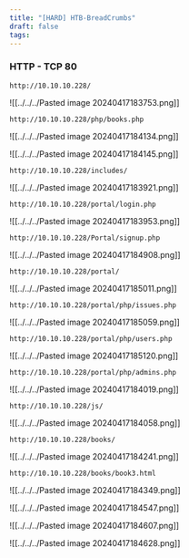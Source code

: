 ```yaml
---
title: "[HARD] HTB-BreadCrumbs"
draft: false
tags:
---
```

### HTTP - TCP 80

`http://10.10.10.228/`

![[../../../Pasted image 20240417183753.png]]

`http://10.10.10.228/php/books.php`

![[../../../Pasted image 20240417184134.png]]


![[../../../Pasted image 20240417184145.png]]


`http://10.10.10.228/includes/`

![[../../../Pasted image 20240417183921.png]]

`http://10.10.10.228/portal/login.php`

![[../../../Pasted image 20240417183953.png]]

`http://10.10.10.228/Portal/signup.php`

![[../../../Pasted image 20240417184908.png]]


`http://10.10.10.228/portal/`

![[../../../Pasted image 20240417185011.png]]


`http://10.10.10.228/portal/php/issues.php`

![[../../../Pasted image 20240417185059.png]]

`http://10.10.10.228/portal/php/users.php`

![[../../../Pasted image 20240417185120.png]]















`http://10.10.10.228/portal/php/admins.php`

![[../../../Pasted image 20240417184019.png]]


`http://10.10.10.228/js/`

![[../../../Pasted image 20240417184058.png]]

`http://10.10.10.228/books/`

![[../../../Pasted image 20240417184241.png]]

`http://10.10.10.228/books/book3.html`

![[../../../Pasted image 20240417184349.png]]



![[../../../Pasted image 20240417184547.png]]

![[../../../Pasted image 20240417184607.png]]


![[../../../Pasted image 20240417184628.png]]